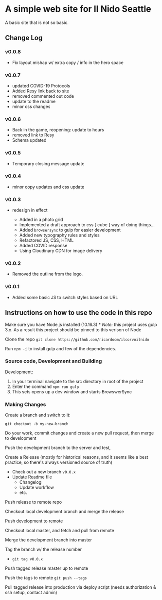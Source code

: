 # A simple web site for Il Nido Seattle

A basic site that is not so basic.

## Change Log

### v0.0.8

* Fix layout mishap w/ extra copy / info in the hero space

### v0.0.7

* updated COVID-19 Protocols
* Added Resy link back to site
* removed commented out code
* update to the readme
* minor css changes

### v0.0.6

* Back in the game, reopening: update to hours
* removed link to Resy
* Schema updated

### v0.0.5

* Temporary closing message update

### v0.0.4

* minor copy updates and css update

### v0.0.3

* redesign in effect

  * Added in a photo grid
  * Implemented a draft approach to css [ cube ] way of doing things...
  * Added `browsersync` to gulp for easier development
  * Added new typography rules and styles
  * Refactored JS, CSS, HTML
  * Added COVID response
  * Using Cloudinary CDN for image delivery

### v0.0.2

* Removed the outline from the logo.

### v0.0.1

* Added some basic JS to switch styles based on URL

## Instructions on how to use the code in this repo

Make sure you have Node.js installed (10.16.3)
    * _Note:_ this project uses gulp 3.x. As a result this project should be pinned to this verison of Node

Clone the repo `git clone https://github.com/ricardoom/ilcorvoilnido`

Run `npm -i` to install gulp and few of the dependencies.

### Source code, Development and Building

Development:

1. In your terminal navigate to the src directory in root of the project
2. Enter the command `npm run gulp`
3. This sets opens up a dev window and starts BrowswerSync

### Making Changes

Create a branch and switch to it:

`git checkout -b my-new-branch`

Do your work, commit changes and create a new pull request, then merge to development

Push the development branch to the server and test,

Create a Release (mostly for historical reasons, and it seems like a best practice, so there's always versioned source of truth)

* Check out a new branch `v0.0.x`
* Update Readme file
  * Changelog
  * Update workflow
  * etc.

Push release to remote repo

Checkout local development branch and merge the release

Push development to remote

Checkout local master, and fetch and pull from remote

Merge the development branch into master

Tag the branch w/ the release number

* `git tag v0.0.x`

Push tagged release master up to remote

Push the tags to remote `git push --tags`

Pull tagged release into production via deploy script (needs authorization & ssh setup, contact admin)
